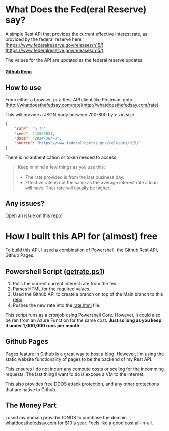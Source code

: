 # What Does the Fed(eral Reserve) say?
A simple Rest API that provides the current effective interest rate, as provided by the federal reserve here: [https://www.federalreserve.gov/releases/h15/](https://www.federalreserve.gov/releases/h15/)

The values for the API are updated as the federal reserve updates.

#### [Github Repo](https://github.com/jimurrito/whatdoesthefedsay)

## How to use

From either a browser, or a Rest API client like Postman, goto [http://whatdoesthefedsay.com/rate](http://whatdoesthefedsay.com/rate).

This will provide a JSON body between 700-800 bytes in size.

```json
{ 
    "rate": "5.33", 
    "seed": 442595821, 
    "date": "2024-Jun-7", 
    "source": "https://www.federalreserve.gov/releases/h15/" 
}
```

There is no authentication or token needed to access.

> Keep in mind a few things as you use this:
> - The rate provided is from the last business day.
> - Effective rate is not the same as the average interest rate a loan will have. That rate will usually be higher.

## Any issues?
Open an issue on this [repo](https://github.com/jimurrito/whatdoesthefedsay)!

# How I built this API for (almost) free
To build this API, I used a combination of Powershell, the Github Rest API, Github Pages.

## Powershell Script ([getrate.ps1](getrate.ps1))

1. Pulls the current current interest rate from the fed.
2. Parses HTML for the required values.
3. Used the Github API to create a branch on top of the Main branch to this [repo](https://github.com/jimurrito/whatdoesthefedsay).
4. Pushes the new rate into the [rate.html](rate.html) file.

This script runs as a cronjob using Powershell Core. However, it could also be ran from an Azure Function for the same cost. **Just so long as you keep it under 1,000,000 runs per month.**

## Github Pages
Pages feature in Github is a great way to host a blog. However, I'm using the static website functionality of pages to be the backend of my Rest API. 

This ensures I do not incurr any compute costs or scaling for the incomming requests. The last thing I want to do is expose a VM to the internet.

This also provides free DDOS attack protection, and any other protections that are native to Github.

## The Money Part
I used my domain provider IONOS to purchase the domain [whatdoesthefedsay.com](whatdoesthefedsay.com) for $10 a year. Feels like a good cost all-in-all.